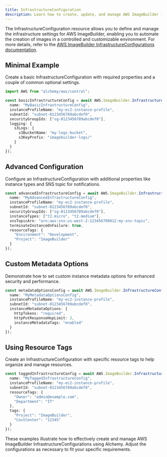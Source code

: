 ```yaml
---
title: InfrastructureConfiguration
description: Learn how to create, update, and manage AWS ImageBuilder InfrastructureConfigurations using Alchemy Cloud Control.
---
```


The InfrastructureConfiguration resource allows you to define and manage the infrastructure settings for AWS ImageBuilder, enabling you to automate the creation of images in a controlled and customizable environment. For more details, refer to the [AWS ImageBuilder InfrastructureConfigurations documentation](https://docs.aws.amazon.com/imagebuilder/latest/userguide/).

## Minimal Example

Create a basic InfrastructureConfiguration with required properties and a couple of common optional settings.

```ts
import AWS from "alchemy/aws/control";

const basicInfrastructureConfig = await AWS.ImageBuilder.InfrastructureConfiguration("basicConfig", {
  name: "MyBasicInfrastructureConfig",
  instanceProfileName: "my-ec2-instance-profile",
  subnetId: "subnet-0123456789abcdef0",
  securityGroupIds: ["sg-0123456789abcdef0"],
  logging: {
    s3Logs: {
      s3BucketName: "my-logs-bucket",
      s3KeyPrefix: "imagebuilder-logs/"
    }
  }
});
```

## Advanced Configuration

Configure an InfrastructureConfiguration with additional properties like instance types and SNS topic for notifications.

```ts
const advancedInfrastructureConfig = await AWS.ImageBuilder.InfrastructureConfiguration("advancedConfig", {
  name: "MyAdvancedInfrastructureConfig",
  instanceProfileName: "my-ec2-instance-profile",
  subnetId: "subnet-0123456789abcdef0",
  securityGroupIds: ["sg-0123456789abcdef0"],
  instanceTypes: ["t2.micro", "t2.medium"],
  snsTopicArn: "arn:aws:sns:us-west-2:123456789012:my-sns-topic",
  terminateInstanceOnFailure: true,
  resourceTags: {
    "Environment": "Development",
    "Project": "ImageBuilder"
  }
});
```

## Custom Metadata Options

Demonstrate how to set custom instance metadata options for enhanced security and performance.

```ts
const metadataOptionsConfig = await AWS.ImageBuilder.InfrastructureConfiguration("metadataOptionsConfig", {
  name: "MyMetadataOptionsConfig",
  instanceProfileName: "my-ec2-instance-profile",
  subnetId: "subnet-0123456789abcdef0",
  instanceMetadataOptions: {
    httpTokens: "required",
    httpPutResponseHopLimit: 2,
    instanceMetadataTags: "enabled"
  }
});
```

## Using Resource Tags

Create an InfrastructureConfiguration with specific resource tags to help organize and manage resources.

```ts
const taggedInfrastructureConfig = await AWS.ImageBuilder.InfrastructureConfiguration("taggedConfig", {
  name: "MyTaggedInfrastructureConfig",
  instanceProfileName: "my-ec2-instance-profile",
  subnetId: "subnet-0123456789abcdef0",
  resourceTags: {
    "Owner": "admin@example.com",
    "Department": "IT"
  },
  tags: {
    "Project": "ImageBuilder",
    "CostCenter": "12345"
  }
});
``` 

These examples illustrate how to effectively create and manage AWS ImageBuilder InfrastructureConfigurations using Alchemy. Adjust the configurations as necessary to fit your specific requirements.